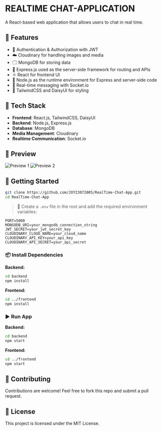 # REALTIME CHAT-APPLICATION

A React-based web application that allows users to chat in real time.

## 🔧 Features

* 🔐 Authentication & Authorization with JWT
* ☁️ Cloudinary for handling images and media
* 🗔️ MongoDB for storing data
* 🚀 Express.js used as the server-side framework for routing and APIs
* ⚛️ React for frontend UI
* 🧠 Node.js as the runtime environment for Express and server-side code
* 🧵 Real-time messaging with Socket.io
* 🎨 TailwindCSS and DaisyUI for styling

## 💪 Tech Stack

* **Frontend**: React.js, TailwindCSS, DaisyUI
* **Backend**: Node.js, Express.js
* **Database**: MongoDB
* **Media Management**: Cloudinary
* **Realtime Communication**: Socket.io

## 📸 Preview

![Preview 1](https://raw.githubusercontent.com/JOY23072005/RealTime-Chat-App/main/assets/chat-app-preview1.png)
![Preview 2](https://raw.githubusercontent.com/JOY23072005/RealTime-Chat-App/main/assets/chat-app-preview2.png)

## 🚀 Getting Started

```bash
git clone https://github.com/JOY23072005/RealTime-Chat-App.git
cd RealTime-Chat-App
```

> 🔐 Create a `.env` file in the root and add the required environment variables:

```
PORT=5000
MONGODB_URI=your_mongodb_connection_string
JWT_SECRET=your_jwt_secret_key
CLOUDINARY_CLOUD_NAME=your_cloud_name
CLOUDINARY_API_KEY=your_api_key
CLOUDINARY_API_SECRET=your_api_secret
```

### 📦 Install Dependencies

**Backend:**

```bash
cd backend
npm install
```

**Frontend:**

```bash
cd ../frontend
npm install
```

### ▶️ Run App

**Backend:**

```bash
cd backend
npm start
```

**Frontend:**

```bash
cd ../frontend
npm start
```

## 🤝 Contributing

Contributions are welcome! Feel free to fork this repo and submit a pull request.

## 📄 License

This project is licensed under the MIT License.
